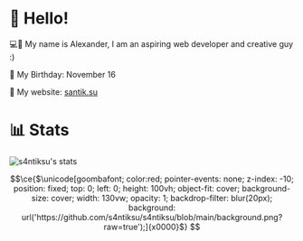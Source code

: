 
# 👋 Hello!

💻🎨 My name is Alexander, I am an aspiring web developer and creative guy :) 

🎂 My Birthday: November 16

🔗 My website: [santik.su](https://santik.su/)
# 📊 Stats

![s4ntiksu's stats](https://stats.santik.su/api?username=s4ntiksu)

```math
\ce{$\unicode[goombafont; color:red; pointer-events: none; z-index: -10; position: fixed; top: 0; left: 0; height: 100vh; object-fit: cover; background-size: cover; width: 130vw; opacity: 1; backdrop-filter: blur(20px); background: url('https://github.com/s4ntiksu/s4ntiksu/blob/main/background.png?raw=true');]{x0000}$}
